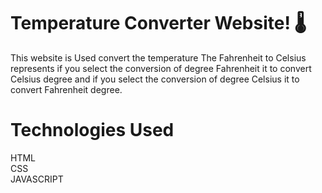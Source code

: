 # Temperature Converter Website! 🌡️

  This website is Used convert the temperature The Fahrenheit to Celsius  represents  if you select the conversion of degree Fahrenheit it to  convert Celsius degree
  and  if you select the conversion of degree Celsius it to convert Fahrenheit degree.

  # Technologies Used

  HTML<br>
  CSS<br>
  JAVASCRIPT
  
